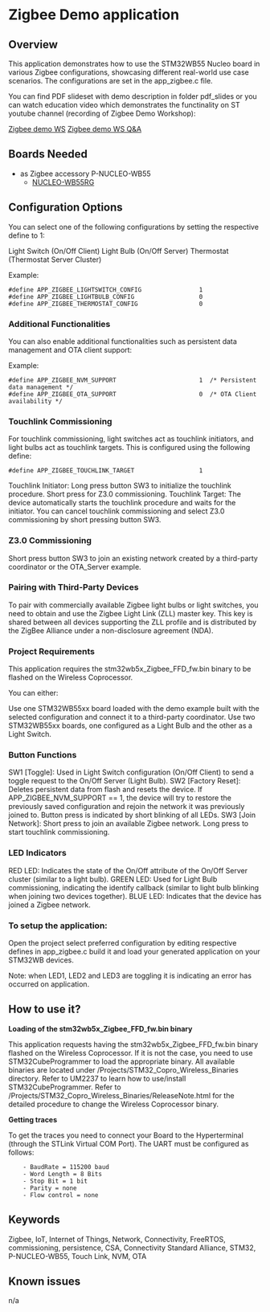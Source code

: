# Zigbee Demo application

## Overview
This application demonstrates how to use the STM32WB55 Nucleo board in various Zigbee configurations,
showcasing different real-world use case scenarios. The configurations are set in the app_zigbee.c file.

You can find PDF slideset with demo description in folder pdf_slides or you can watch education video which demonstrates the functinality on ST youtube channel (recording of Zigbee Demo Workshop):

[Zigbee demo WS](https://youtu.be/8X_jKmInjCI)
[Zigbee demo WS Q&A](https://youtu.be/xn5pyrNBuGY)

## Boards Needed
  * as Zigbee accessory P-NUCLEO-WB55
    * [NUCLEO-WB55RG](https://www.st.com/en/evaluation-tools/nucleo-wb55rg.html)
    
	
## Configuration Options
You can select one of the following configurations by setting the respective define to 1:

Light Switch (On/Off Client)
Light Bulb (On/Off Server)
Thermostat (Thermostat Server Cluster)

Example:
```
#define APP_ZIGBEE_LIGHTSWITCH_CONFIG                1
#define APP_ZIGBEE_LIGHTBULB_CONFIG                  0
#define APP_ZIGBEE_THERMOSTAT_CONFIG                 0
```
### <b>Additional Functionalities</b>
You can also enable additional functionalities such as persistent data management and OTA client support:

Example:
```
#define APP_ZIGBEE_NVM_SUPPORT                       1  /* Persistent data management */
#define APP_ZIGBEE_OTA_SUPPORT                       0  /* OTA Client availability */
```
### <b>Touchlink Commissioning</b>
For touchlink commissioning, light switches act as touchlink initiators, and light bulbs act as touchlink targets. 
This is configured using the following define:
```
#define APP_ZIGBEE_TOUCHLINK_TARGET                  1  
```

Touchlink Initiator: Long press button SW3 to initialize the touchlink procedure. Short press for Z3.0 commissioning.
Touchlink Target: The device automatically starts the touchlink procedure and waits for the initiator. You can 
cancel touchlink commissioning and select Z3.0 commissioning by short pressing button SW3.

### <b>Z3.0 Commissioning</b>
Short press button SW3 to join an existing network created by a third-party coordinator or the OTA_Server example.

### <b>Pairing with Third-Party Devices</b>
To pair with commercially available Zigbee light bulbs or light switches, you need to obtain and use 
the Zigbee Light Link (ZLL) master key. This key is shared between all devices supporting the ZLL profile 
and is distributed by the ZigBee Alliance under a non-disclosure agreement (NDA).

### <b>Project Requirements</b>
This application requires the stm32wb5x_Zigbee_FFD_fw.bin binary to be flashed on the Wireless Coprocessor.

You can either:

Use one STM32WB55xx board loaded with the demo example built with the selected configuration and connect it to a third-party coordinator.
Use two STM32WB55xx boards, one configured as a Light Bulb and the other as a Light Switch.

### <b>Button Functions</b>
SW1 [Toggle]: Used in Light Switch configuration (On/Off Client) to send a toggle request to the On/Off Server (Light Bulb).
SW2 [Factory Reset]: Deletes persistent data from flash and resets the device. If APP_ZIGBEE_NVM_SUPPORT == 1, the device will try to restore the previously saved configuration and rejoin the network it was previously joined to. Button press is indicated by short blinking of all LEDs.
SW3 [Join Network]: Short press to join an available Zigbee network. Long press to start touchlink commissioning.

### <b>LED Indicators</b>
RED LED: Indicates the state of the On/Off attribute of the On/Off Server cluster (similar to a light bulb).
GREEN LED: Used for Light Bulb commissioning, indicating the identify callback (similar to light bulb blinking when joining two devices together).
BLUE LED: Indicates that the device has joined a Zigbee network.

### <b>To setup the application:</b>

Open the project select preferred configuration by editing respective defines in app_zigbee.c build it and load your generated application on your STM32WB devices.
  

 Note: when LED1, LED2 and LED3 are toggling it is indicating an error has occurred on application.

 
## How to use it?

<b>Loading of the stm32wb5x_Zigbee_FFD_fw.bin binary</b>

  This application requests having the stm32wb5x_Zigbee_FFD_fw.bin binary flashed on the Wireless Coprocessor.
  If it is not the case, you need to use STM32CubeProgrammer to load the appropriate binary.
  All available binaries are located under /Projects/STM32_Copro_Wireless_Binaries directory.
  Refer to UM2237 to learn how to use/install STM32CubeProgrammer.
  Refer to /Projects/STM32_Copro_Wireless_Binaries/ReleaseNote.html for the detailed procedure to change the
  Wireless Coprocessor binary. 

<b>Getting traces</b>

  To get the traces you need to connect your Board to the Hyperterminal (through the STLink Virtual COM Port).
  The UART must be configured as follows:
```
    - BaudRate = 115200 baud  
    - Word Length = 8 Bits 
    - Stop Bit = 1 bit
    - Parity = none
    - Flow control = none
```

## Keywords

Zigbee, IoT, Internet of Things, Network, Connectivity, FreeRTOS, commissioning, persistence, CSA, Connectivity Standard Alliance, STM32, P-NUCLEO-WB55, Touch Link, NVM, OTA

## Known issues
n/a